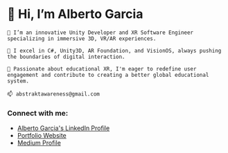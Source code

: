 #    👋 Hi, I’m Alberto Garcia

    👀 I’m an innovative Unity Developer and XR Software Engineer specializing in immersive 3D, VR/AR experiences.

    🌱 I excel in C#, Unity3D, AR Foundation, and VisionOS, always pushing the boundaries of digital interaction.

    💞️ Passionate about educational XR, I'm eager to redefine user engagement and contribute to creating a better global educational system.

    📫 abstraktawareness@gmail.com

### Connect with me:

- [Alberto Garcia's LinkedIn Profile](https://www.linkedin.com/in/alberto-garcia-a73892145/)
- [Portfolio Website](https://abstraktawareness.wixsite.com/made-by-alberto-g)
- [Medium Profile](https://albertogarciaf.medium.com/)
